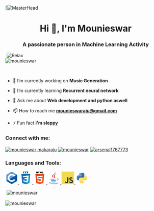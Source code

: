 [![MasterHead](https://qrangers.com/wp-content/uploads/2021/09/Banner-Introduction-to-3D-Animation.png.webp)
<h1 align="center">Hi 👋, I'm Mounieswar</h1>
<h3 align="center">A passionate person in Machine Learning Activity</h3>
<img align="right" alt="Relax" width="500" src="https://mir-s3-cdn-cf.behance.net/project_modules/fs/9afe0493484903.5e66500f8dea4.gif">


<p align="left"> <img src="https://komarev.com/ghpvc/?username=mounieswar&label=Profile%20views&color=0e75b6&style=flat" alt="mounieswar" /> </p>

<p align="left"> <a href="https://twitter.com/" target="blank"><img src="https://img.shields.io/twitter/follow/?logo=twitter&style=for-the-badge" alt="" /></a> </p>

- 🔭 I’m currently working on **Music Generation**

- 🌱 I’m currently learning **Recurrent neural network**

- 💬 Ask me about **Web development and python aswell**

- 📫 How to reach me **mounieswaraju@gmail.com**

- ⚡ Fun fact **i'm sleppy**

<h3 align="left">Connect with me:</h3>
<p align="left">
<a href="https://linkedin.com/in/mounieswar makaraju" target="blank"><img align="center" src="https://raw.githubusercontent.com/rahuldkjain/github-profile-readme-generator/master/src/images/icons/Social/linked-in-alt.svg" alt="mounieswar makaraju" height="30" width="40" /></a>
<a href="https://kaggle.com/mounieswar" target="blank"><img align="center" src="https://raw.githubusercontent.com/rahuldkjain/github-profile-readme-generator/master/src/images/icons/Social/kaggle.svg" alt="mounieswar" height="30" width="40" /></a>
<a href="https://instagram.com/arsenal1767773" target="blank"><img align="center" src="https://raw.githubusercontent.com/rahuldkjain/github-profile-readme-generator/master/src/images/icons/Social/instagram.svg" alt="arsenal1767773" height="30" width="40" /></a>
</p>

<h3 align="left">Languages and Tools:</h3>
<p align="left"> <a href="https://www.cprogramming.com/" target="_blank" rel="noreferrer"> <img src="https://raw.githubusercontent.com/devicons/devicon/master/icons/c/c-original.svg" alt="c" width="40" height="40"/> </a> <a href="https://www.w3schools.com/css/" target="_blank" rel="noreferrer"> <img src="https://raw.githubusercontent.com/devicons/devicon/master/icons/css3/css3-original-wordmark.svg" alt="css3" width="40" height="40"/> </a> <a href="https://www.w3.org/html/" target="_blank" rel="noreferrer"> <img src="https://raw.githubusercontent.com/devicons/devicon/master/icons/html5/html5-original-wordmark.svg" alt="html5" width="40" height="40"/> </a> <a href="https://www.java.com" target="_blank" rel="noreferrer"> <img src="https://raw.githubusercontent.com/devicons/devicon/master/icons/java/java-original.svg" alt="java" width="40" height="40"/> </a> <a href="https://developer.mozilla.org/en-US/docs/Web/JavaScript" target="_blank" rel="noreferrer"> <img src="https://raw.githubusercontent.com/devicons/devicon/master/icons/javascript/javascript-original.svg" alt="javascript" width="40" height="40"/> </a> <a href="https://www.python.org" target="_blank" rel="noreferrer"> <img src="https://raw.githubusercontent.com/devicons/devicon/master/icons/python/python-original.svg" alt="python" width="40" height="40"/> </a> </p>

<p>&nbsp;<img align="center" src="https://github-readme-stats.vercel.app/api?username=mounieswar&show_icons=true&locale=en" alt="mounieswar" /></p>

<p><img align="center" src="https://github-readme-streak-stats.herokuapp.com/?user=mounieswar&" alt="mounieswar" /></p>
